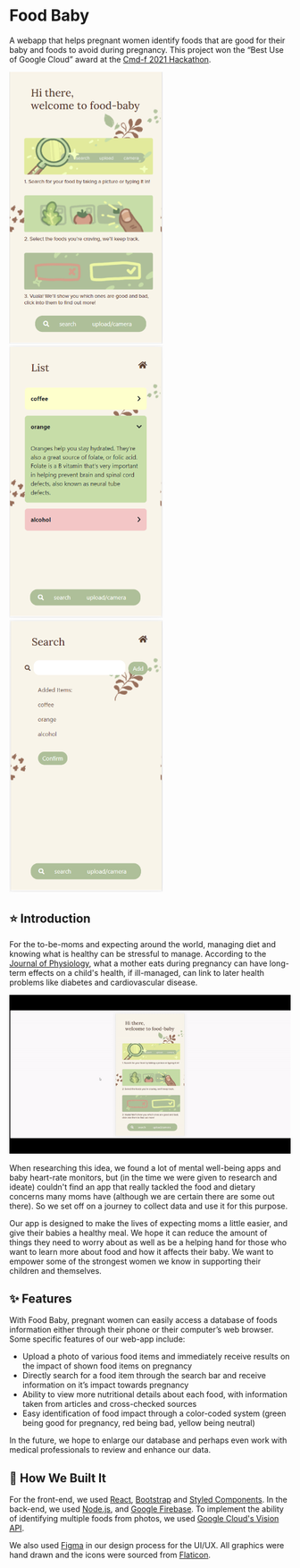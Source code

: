 # Food Baby
A webapp that helps pregnant women identify foods that are good for their baby and foods to avoid during pregnancy. This project won the “Best Use of Google Cloud” award at the [Cmd-f 2021 Hackathon]( https://devpost.com/software/food-baby).

<img src="screenshots/FoodBaby1.PNG" width="275" title="Homepage"> <img src="screenshots/FoodBaby2.PNG" width="275" title="Results View"> <img src="screenshots/FoodBaby3.PNG" width="275" title="Search View">

## :star: Introduction 
For the to-be-moms and expecting around the world, managing diet and knowing what is healthy can be stressful to manage. According to the [Journal of Physiology](https://academic.oup.com/ajcn/article/71/5/1218S/4729320), what a mother eats during pregnancy can have long-term effects on a child's health, if ill-managed, can link to later health problems like diabetes and cardiovascular disease. 

<img src="screenshots/Food%20Baby%20Demo.gif" width="800" title="Demo">

When researching this idea, we found a lot of mental well-being apps and baby heart-rate monitors, but (in the time we were given to research and ideate) couldn't find an app that really tackled the food and dietary concerns many moms have (although we are certain there are some out there). So we set off on a journey to collect data and use it for this purpose.

Our app is designed to make the lives of expecting moms a little easier, and give their babies a healthy meal. We hope it can reduce the amount of things they need to worry about as well as be a helping hand for those who want to learn more about food and how it affects their baby. We want to empower some of the strongest women we know in supporting their children and themselves.

## :sparkles: Features 

With Food Baby, pregnant women can easily access a database of foods information either through their phone or their computer’s web browser. Some specific features of our web-app include:

* Upload a photo of various food items and immediately receive results on the impact of shown food items on pregnancy
* Directly search for a food item through the search bar and receive information on it’s impact towards pregnancy
* Ability to view more nutritional details about each food, with information taken from articles and cross-checked sources
* Easy identification of food impact through a color-coded system (green being good for pregnancy, red being bad, yellow being neutral)

In the future, we hope to enlarge our database and perhaps even work with medical professionals to review and enhance our data.

## :wrench: How We Built It 
For the front-end, we used [React](https://reactjs.org/), [Bootstrap](https://getbootstrap.com/) and [Styled Components](https://styled-components.com/). In the back-end, we used [Node.js](https://nodejs.org/en/), and [Google Firebase](https://firebase.google.com/). To implement the ability of identifying multiple foods from photos, we used [Google Cloud's Vision API](https://cloud.google.com/vision). 

We also used [Figma](https://www.figma.com/) in our design process for the UI/UX. All graphics were hand drawn and the icons were sourced from [Flaticon](https://www.flaticon.com/).





